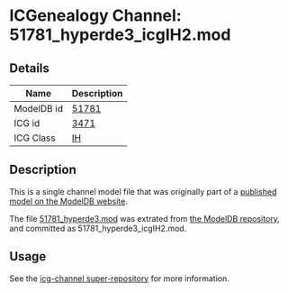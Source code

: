 # ICGenealogy Channel: 51781\_hyperde3\_icgIH2.mod

## Details

Name | Description
---- | -----------
ModelDB id | [51781](http://senselab.med.yale.edu/ModelDB/ShowModel.cshtml?model=51781)
ICG id | [3471](http://icg.neurotheory.ox.ac.uk/channels/4/3471)
ICG Class | [IH](http://icg.neurotheory.ox.ac.uk/channels/4)

## Description

This is a single channel model file that was originally part of a [published model on the ModelDB website](http://senselab.med.yale.edu/mModelDB/ShowModel.cshtml?model=51781).

The file [51781\_hyperde3.mod](51781_hyperde3_icgIH2.mod) was extrated from [the ModelDB repository](http://senselab.med.yale.edu/ModelDB/ShowModel.cshtml?model=51781), and committed as 51781\_hyperde3\_icgIH2.mod.

## Usage

See the [icg-channel super-repository](https://github.com/icgenealogy/icg-channels) for more information.